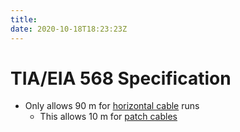 ```yaml
---
title: 
date: 2020-10-18T18:23:23Z
---
```


# TIA/EIA 568 Specification

-   Only allows 90 m for [horizontal cable](2020-10-18--16-10-32Z--horizontal_cabling.md) runs
    -   This allows 10 m for [patch cables](2020-10-18--18-10-34Z--patch_cable.md)

